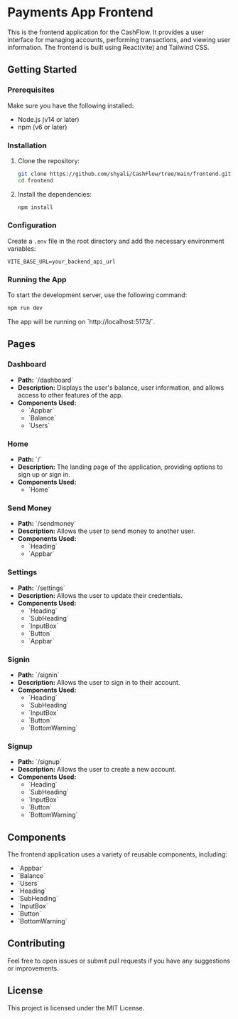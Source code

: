 # Payments App Frontend

This is the frontend application for the CashFlow. It provides a user interface for managing accounts, performing transactions, and viewing user information. The frontend is built using React(vite) and Tailwind CSS.

## Getting Started

### Prerequisites

Make sure you have the following installed:

- Node.js (v14 or later)
- npm (v6 or later)

### Installation

1. Clone the repository:

   ```bash
   git clone https://github.com/shyali/CashFlow/tree/main/frontend.git
   cd frontend
   ```

2. Install the dependencies:

   ```bash
   npm install
   ```

### Configuration

Create a `.env` file in the root directory and add the necessary environment variables:

```plaintext
VITE_BASE_URL=your_backend_api_url
```

### Running the App

To start the development server, use the following command:

```bash
npm run dev
```

The app will be running on \`http://localhost:5173/`.

## Pages

### Dashboard

- **Path:** \`/dashboard\`
- **Description:** Displays the user's balance, user information, and allows access to other features of the app.
- **Components Used:**
  - \`Appbar\`
  - \`Balance\`
  - \`Users\`

### Home

- **Path:** \`/\`
- **Description:** The landing page of the application, providing options to sign up or sign in.
- **Components Used:**
  - \`Home\`

### Send Money

- **Path:** \`/sendmoney\`
- **Description:** Allows the user to send money to another user.
- **Components Used:**
  - \`Heading\`
  - \`Appbar\`

### Settings

- **Path:** \`/settings\`
- **Description:** Allows the user to update their credentials.
- **Components Used:**
  - \`Heading\`
  - \`SubHeading\`
  - \`InputBox\`
  - \`Button\`
  - \`Appbar\`

### Signin

- **Path:** \`/signin\`
- **Description:** Allows the user to sign in to their account.
- **Components Used:**
  - \`Heading\`
  - \`SubHeading\`
  - \`InputBox\`
  - \`Button\`
  - \`BottomWarning\`

### Signup

- **Path:** \`/signup\`
- **Description:** Allows the user to create a new account.
- **Components Used:**
  - \`Heading\`
  - \`SubHeading\`
  - \`InputBox\`
  - \`Button\`
  - \`BottomWarning\`

## Components

The frontend application uses a variety of reusable components, including:

- \`Appbar\`
- \`Balance\`
- \`Users\`
- \`Heading\`
- \`SubHeading\`
- \`InputBox\`
- \`Button\`
- \`BottomWarning\`

## Contributing

Feel free to open issues or submit pull requests if you have any suggestions or improvements.

## License

This project is licensed under the MIT License.